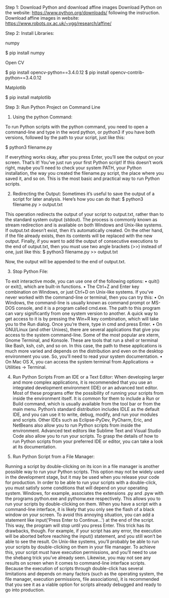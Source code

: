Step 1: Download Python and download affine images
Download Python on the website: https://www.python.org/downloads/ following the instruction.
Download affine images in website: https://www.robots.ox.ac.uk/~vgg/research/affine/

Step 2: Install Libraries:

numpy

$ pip install numpy

Open CV

$ pip install opencv-python==3.4.0.12
$ pip install opencv-contrib-python==3.4.0.12

Matplotlib

$ pip install matplotlib

Step 3: Run Python Project on Command Line
1.	Using the python Command:

To run Python scripts with the python command, you need to open a command-line and type in the word python, or python3 if you have both versions, followed by the path to your script, just like this:

$ python3 filename.py

If everything works okay, after you press Enter, you’ll see the output on your screen. That’s it! You’ve just run your first Python script!
If this doesn’t work right, maybe you’ll need to check your system PATH, your Python installation, the way you created the filename.py script, the place where you saved it, and so on.
This is the most basic and practical way to run Python scripts.


2.	Redirecting the Output:
Sometimes it’s useful to save the output of a script for later analysis. Here’s how you can do that:
$ python3 filename.py > output.txt

This operation redirects the output of your script to output.txt, rather than to the standard system output (stdout). The process is commonly known as stream redirection and is available on both Windows and Unix-like systems.
If output.txt doesn’t exist, then it’s automatically created. On the other hand, if the file already exists, then its contents will be replaced with the new output.
Finally, if you want to add the output of consecutive executions to the end of output.txt, then you must use two angle brackets (>>) instead of one, just like this:
$ python3 filename.py >> output.txt

Now, the output will be appended to the end of output.txt.

3.	Stop Python File:

To exit interactive mode, you can use one of the following options:
•	quit() or exit(), which are built-in functions.
•	The Ctrl+Z and Enter key combination on Windows, or just Ctrl+D on Unix-like systems.
If you’ve never worked with the command-line or terminal, then you can try this:
•	On Windows, the command-line is usually known as command prompt or MS-DOS console, and it is a program called cmd.exe. The path to this program can vary significantly from one system version to another.
A quick way to get access to it is by pressing the Win+R key combination, which will take you to the Run dialog. Once you’re there, type in cmd and press Enter.
•	On GNU/Linux (and other Unixes), there are several applications that give you access to the system command-line. Some of the most popular are xterm, Gnome Terminal, and Konsole. These are tools that run a shell or terminal like Bash, ksh, csh, and so on.
In this case, the path to these applications is much more varied and depends on the distribution and even on the desktop environment you use. So, you’ll need to read your system documentation.
•	On Mac OS X, you can access the system terminal from Applications → Utilities → Terminal.

4.	Run Python Scripts From an IDE or a Text Editor:
When developing larger and more complex applications, it is recommended that you use an integrated development environment (IDE) or an advanced text editor.
Most of these programs offer the possibility of running your scripts from inside the environment itself. It is common for them to include a Run or Build command, which is usually available from the tool bar or from the main menu.
Python’s standard distribution includes IDLE as the default IDE, and you can use it to write, debug, modify, and run your modules and scripts.
Other IDEs such as Eclipse-PyDev, PyCharm, Eric, and NetBeans also allow you to run Python scripts from inside the environment.
Advanced text editors like Sublime Text and Visual Studio Code also allow you to run your scripts.
To grasp the details of how to run Python scripts from your preferred IDE or editor, you can take a look at its documentation.

5.	Run Python Script from a File Manager:

Running a script by double-clicking on its icon in a file manager is another possible way to run your Python scripts. This option may not be widely used in the development stage, but it may be used when you release your code for production.
In order to be able to run your scripts with a double-click, you must satisfy some conditions that will depend on your operating system.
Windows, for example, associates the extensions .py and .pyw with the programs python.exe and pythonw.exe respectively. This allows you to run your scripts by double-clicking on them.
When you have a script with a command-line interface, it is likely that you only see the flash of a black window on your screen. To avoid this annoying situation, you can add a statement like input('Press Enter to Continue...') at the end of the script. This way, the program will stop until you press Enter.
This trick has its drawbacks, though. For example, if your script has any error, the execution will be aborted before reaching the input() statement, and you still won’t be able to see the result.
On Unix-like systems, you’ll probably be able to run your scripts by double-clicking on them in your file manager. To achieve this, your script must have execution permissions, and you’ll need to use the shebang trick you’ve already seen. Likewise, you may not see any results on screen when it comes to command-line interface scripts.
Because the execution of scripts through double-click has several limitations and depends on many factors (such as the operating system, the file manager, execution permissions, file associations), it is recommended that you see it as a viable option for scripts already debugged and ready to go into production.

